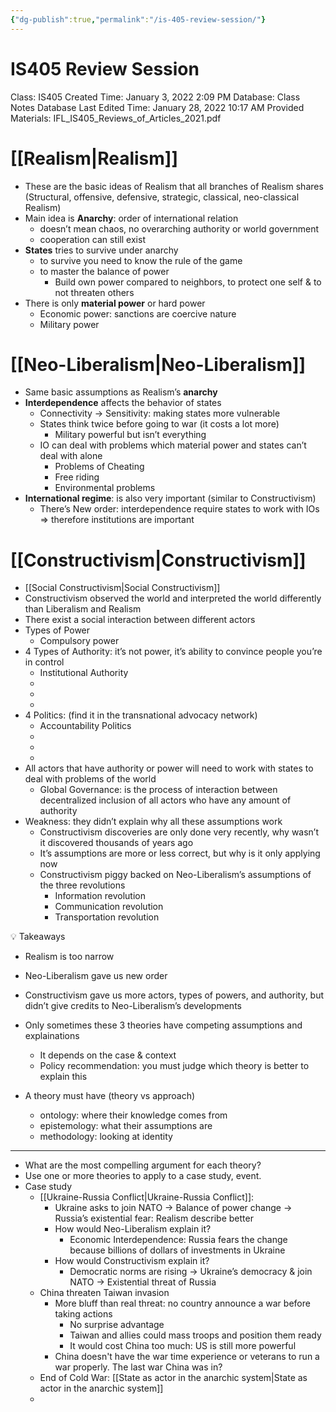 ```yaml
---
{"dg-publish":true,"permalink":"/is-405-review-session/"}
---
```


# IS405 Review Session

Class: IS405
Created Time: January 3, 2022 2:09 PM
Database: Class Notes Database
Last Edited Time: January 28, 2022 10:17 AM
Provided Materials: IFL_IS405_Reviews_of_Articles_2021.pdf

# [[Realism\|Realism]]

- These are the basic ideas of Realism that all branches of Realism shares (Structural, offensive, defensive, strategic, classical, neo-classical Realism)
- Main idea is **Anarchy**: order of international relation
    - doesn’t mean chaos, no overarching authority or world government
    - cooperation can still exist
- **States** tries to survive under anarchy
    - to survive you need to know the rule of the game
    - to master the balance of power
        - Build own power compared to neighbors, to protect one self & to not threaten others
- There is only **material power** or hard power
    - Economic power: sanctions are coercive nature
    - Military power

# [[Neo-Liberalism\|Neo-Liberalism]]

- Same basic assumptions as Realism’s **anarchy**
- **Interdependence** affects the behavior of states
    - Connectivity → Sensitivity: making states more vulnerable
    - States think twice before going to war (it costs a lot more)
        - Military powerful but isn’t everything
    - IO can deal with problems which material power and states can’t deal with alone
        - Problems of Cheating
        - Free riding
        - Environmental problems
- **International regime**: is also very important (similar to Constructivism)
    - There’s New order: interdependence require states to work with IOs ⇒ therefore institutions are important

# [[Constructivism\|Constructivism]]

- [[Social Constructivism\|Social Constructivism]]
- Constructivism observed the world and interpreted the world differently than Liberalism and Realism
- There exist a social interaction between different actors
- Types of Power
    - Compulsory power
- 4 Types of Authority: it’s not power, it’s ability to convince people you’re in control
    - Institutional Authority
    - 
    - 
    - 
- 4 Politics: (find it in the transnational advocacy network)
    - Accountability Politics
    - 
    - 
    - 
- All actors that have authority or power will need to work with states to deal with problems of the world
    - Global Governance: is the process of interaction between decentralized inclusion of all actors who have any amount of authority
- Weakness: they didn’t explain why all these assumptions work
    - Constructivism discoveries are only done very recently, why wasn’t it discovered thousands of years ago
    - It’s assumptions are more or less correct, but why is it only applying now
    - Constructivism piggy backed on Neo-Liberalism’s assumptions of the three revolutions
        - Information revolution
        - Communication revolution
        - Transportation revolution
    


💡 Takeaways

- Realism is too narrow
- Neo-Liberalism gave us new order
- Constructivism gave us more actors, types of powers, and authority, but didn’t give credits to Neo-Liberalism’s developments


- Only sometimes these 3 theories have competing assumptions and explainations
    - It depends on the case & context
    - Policy recommendation: you must judge which theory is better to explain this
- A theory must have (theory vs approach)
    - ontology: where their knowledge comes from
    - epistemology: what their assumptions are
    - methodology: looking at identity

---

- What are the most compelling argument for each theory?
- Use one or more theories to apply to a case study, event.
- Case study
    - [[Ukraine-Russia Conflict\|Ukraine-Russia Conflict]]:
        - Ukraine asks to join NATO → Balance of power change → Russia’s existential fear: Realism describe better
        - How would Neo-Liberalism explain it?
            - Economic Interdependence: Russia fears the change because billions of dollars of investments in Ukraine
        - How would Constructivism explain it?
            - Democratic norms are rising → Ukraine’s democracy & join NATO → Existential threat of Russia
    - China threaten Taiwan invasion
        - More bluff than real threat: no country announce a war before taking actions
            - No surprise advantage
            - Taiwan and allies could mass troops and position them ready
            - It would cost China too much: US is still more powerful
        - China doesn't have the war time experience or veterans to run a war properly. The last war China was in?
    - End of Cold War: [[State as actor in the anarchic system\|State as actor in the anarchic system]]
    -